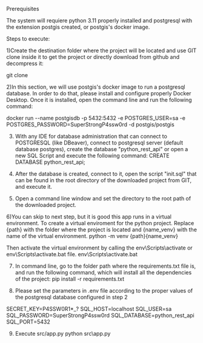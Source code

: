 Prerequisites

The system will requiere python 3.11 properly installed and postgresql with the extension postgis created, or postgis's docker image.

Steps to execute:

1)Create the destination folder where the project will be located and use GIT clone inside it to get the project or directly download from github and decompress it:

git clone 

2)In this section, we will use postgis's docker image to run a postgresql database. In order to do that, please install and configure properly Docker Desktop. Once it is installed, open the command line and run the following command:

docker run --name postgisdb  -p 5432:5432 -e POSTGRES_USER=sa -e POSTGRES_PASSWORD=SuperStrongP4ssw0rd -d postgis/postgis 

3) With any IDE for database administration that can connect to POSTGRESQL (like DBeaver), connect to postgresql server (default database postgres), create the database "python_rest_api" or open a new SQL Script and execute the following command:
CREATE DATABASE python_rest_api;

4) After the database is created, connect to it, open the script "init.sql" that can be found in the root directory of the downloaded project from GIT, and execute it.

5) Open a command line window and set the directory to the root path of the downloaded project.

6)You can skip to next step, but it is good this app runs in a virtual environment. To create a virtual enviroment for the python project. Replace {path} with the folder where the project is located and {name_venv} with the name of the virtual environment.
python -m venv {path}\{name_venv}

Then activate the virtual environment by calling the env\Scripts\activate or env\Scripts\activate.bat file.
env\Scripts\activate.bat

7) In command line, go to the folder path where the requirements.txt file is, and run the following command, which will install all the dependencies of the project:
pip install -r requirements.txt


8) Please set the parameters in .env file according to the proper values of the postgresql database configured in step 2

SECRET_KEY=P4SSW0R1*_?
SQL_HOST=localhost
SQL_USER=sa
SQL_PASSWORD=SuperStrongP4ssw0rd
SQL_DATABASE=python_rest_api
SQL_PORT=5432

9) Execute src/app.py
python src\app.py

